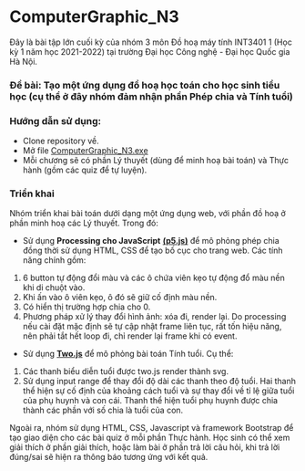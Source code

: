 # ComputerGraphic_N3

Đây là bài tập lớn cuối kỳ của nhóm 3 môn Đồ hoạ máy tính INT3401 1 (Học kỳ 1 năm học 2021-2022) tại trường Đại học Công nghệ - Đại học Quốc gia Hà Nội.

### Đề bài: Tạo một ứng dụng đồ hoạ học toán cho học sinh tiểu học (cụ thể ở đây nhóm đảm nhận phần Phép chia và Tính tuổi)

### Hướng dẫn sử dụng:
- Clone repository về.
- Mở file [ComputerGraphic_N3.exe](https://github.com/pacman-ctm/ComputerGraphic_N3/blob/master/ComputerGraphic_N3.exe) 
- Mỗi chương sẽ có phần Lý thuyết (dùng để minh hoạ bài toán) và Thực hành (gồm các quiz để tự luyện).

### Triển khai

Nhóm triển khai bài toán dưới dạng một ứng dụng web, với phần đồ hoạ ở phần minh hoạ các Lý thuyết. Trong đó:
 + Sử dụng **Processing cho JavaScript** [**(p5.js)**](https://p5js.org) để mô phỏng phép chia đồng thời sử dụng HTML, CSS để tạo bố cục cho trang web. Các tính năng chính gồm:
 1. 6 button tự động đổi màu và các ô chứa viên kẹo tự động đổ màu nền khi di chuột vào.
 2. Khi ấn vào ô viên kẹo, ô đó sẽ giữ cố định màu nền.
 3. Có hiển thị trường hợp chia cho 0.
 4. Phương pháp xử lý thay đổi hình ảnh: xóa đi, render lại. Do processing nếu cài đặt mặc định sẽ tự cập nhật frame liên tục, rất tốn hiệu năng, nên phải tắt hết loop đi, chỉ render lại frame khi có event.
 + Sử dụng [**Two.js**](https://two.js.org) để mô phỏng bài toán Tính tuổi. Cụ thể: 
 1. Các thanh biểu diễn tuổi được two.js render thành svg. 
 2. Sử dụng input range để thay đổi độ dài các thanh theo độ tuổi. Hai thanh thể hiện sự cố định của khoảng cách tuổi và sự thay đổi về tỉ lệ giữa tuổi của phụ huynh và con cái. Thanh thể hiện tuổi phụ huynh được chia thành các phần với số chia là tuổi của con.

Ngoài ra, nhóm sử dụng HTML, CSS, Javascript và framework Bootstrap để tạo giao diện cho các bài quiz ở mỗi phần Thực hành. Học sinh có thể xem giải thích ở phần giải thích, hoặc làm bài ở phần trả lời câu hỏi, khi trả lời đúng/sai sẽ hiện ra thông báo tương ứng với kết quả. 

